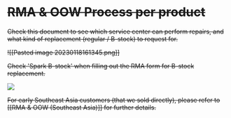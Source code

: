 # ~~RMA & OOW Process per product~~
~~Check this document to see which service center can perform repairs, and what kind of replacement (regular / B-stock) to request for.~~

~~![[Pasted image 20230118161345.png]]~~

~~Check 'Spark B-stock' when filling out the RMA form for B-stock replacement.~~

~~![](https://lh5.googleusercontent.com/Q3wBpCHP7y2evZ6tTa-HDcMVUqrz530esCx8LGH8H1n6R_79HHhQw10BQPuUtJeWmIz4foI8F_mIFY84LlzgWwytNTiqKeNNaX2mNzfgxclISJSmThXDUihpQQ0aQQT3kxouWPbchqDEG3TCWZ_3zPEPwC-akPnNfSCEBI2R_wr4U0JSGl0RGIfs8NBm)~~

~~For early Southeast Asia customers (that we sold directly), please refer to [[RMA & OOW (Southeast Asia)]] for further details.~~